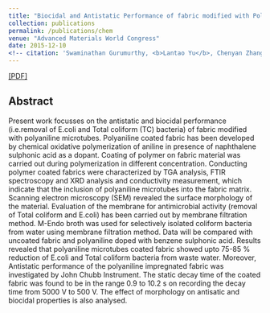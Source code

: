 ```yaml
---
title: "Biocidal and Antistatic Performance of fabric modified with Polyaniline Microtubes"
collection: publications
permalink: /publications/chem
venue: "Advanced Materials World Congress"
date: 2015-12-10
<!-- citation: 'Swaminathan Gurumurthy, <b>Lantao Yu</b>, Chenyan Zhang, Yongchao Jin, Weiping Li, Xiaodong Zhang, Fei Fang. <i>ACM SIGCAS Conference on Computing and Sustainable Societies.</i> <b>COMPASS 2018</b>. -->'
---
```

[[PDF]](https://arxiv.org/abs/1702.05308)

## Abstract
Present work focusses on the antistatic and biocidal performance (i.e.removal of E.coli and Total coliform (TC) bacteria) of fabric modified with polyaniline microtubes. Polyaniline coated fabric has been developed by chemical oxidative polymerization of aniline in presence of naphthalene sulphonic acid as a dopant. Coating of polymer on fabric material was carried out during polymerization in different concentration. Conducting polymer coated fabrics were characterized by TGA analysis, FTIR spectroscopy and XRD analysis and conductivity measurement, which indicate that the inclusion of polyaniline microtubes into the fabric matrix. Scanning electron microscopy (SEM) revealed the surface morphology of the material. Evaluation of the membrane for antimicrobial activity (removal of Total coliform and E.coli) has been carried out by
membrane filtration method. M-Endo broth was used for selectively isolated coliform bacteria from water using membrane filtration method. Data will be compared with uncoated fabric and polyaniline doped with benzene sulphonic acid. Results revealed that polyaniline microtubes coated fabric showed upto 75-85 % reduction of E.coli and Total coliform bacteria from waste water. Moreover, Antistatic performance of the polyaniline impregnated fabric was investigated by John Chubb Instrument. The static decay time of the coated fabric was found to be in the range 0.9 to 10.2 s on recording the decay time from 5000 V to 500 V. The effect of morphology on antisatic and biocidal properties is also analysed.